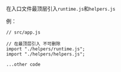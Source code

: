 在入口文件最顶层引入`runtime.js`和`helpers.js`

例：

```
// src/app.js

// 在最顶层引入 不可删除
import "./helpers/runtime.js";
import "./helpers/helpers.js";

...other code
```

